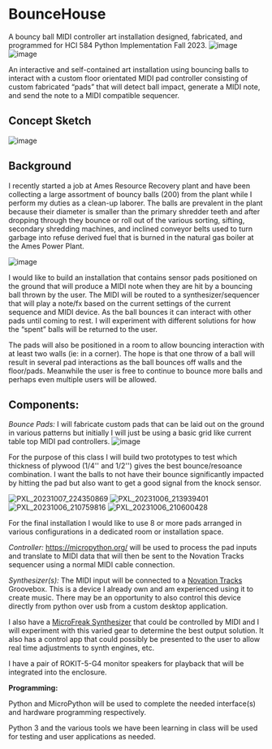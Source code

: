 # BounceHouse
A bouncy ball MIDI controller art installation designed, fabricated, and programmed for HCI 584 Python Implementation Fall 2023.
![image](https://github.com/dandegeest/BounceHouse/assets/73483425/ee5f4afd-551b-46ac-a2f8-306eee6b8dd5)
![image](https://github.com/dandegeest/BounceHouse/assets/73483425/86ae4651-b598-4382-84b6-660a2462e244)

An interactive and self-contained art installation using bouncing balls to interact with a custom floor orientated MIDI pad controller consisting of custom fabricated “pads” that will detect ball impact, generate a MIDI note, and send the note to a MIDI compatible sequencer.

## Concept Sketch
![image](https://github.com/dandegeest/BounceHouse/assets/73483425/91c6d74d-1e08-4705-a544-f923754ef3e4)

## Background

I recently started a job at Ames Resource Recovery plant and have been collecting a large assortment of bouncy balls (200) from the plant while I perform my duties as a clean-up laborer.  The balls are prevalent in the plant because their diameter is smaller than the primary shredder teeth and after dropping through they bounce or roll out of the various sorting, sifting, secondary shredding machines, and inclined conveyor belts used to turn garbage into refuse derived fuel that is burned in the natural gas boiler at the Ames Power Plant.

![image](https://github.com/dandegeest/BounceHouse/assets/73483425/2562f369-ee3b-4a7f-be43-fd3c80162b73)

I would like to build an installation that contains sensor pads positioned on the ground that will produce a MIDI note when they are hit by a bouncing ball thrown by the user.  The MIDI will be routed to a synthesizer/sequencer that will play a note/fx based on the current settings of the current sequence and MIDI device.  As the ball bounces it can interact with other pads until coming to rest.  I will experiment with different solutions for how the “spent” balls will be returned to the user.

The pads will also be positioned in a room to allow bouncing interaction with at least two walls (ie: in a corner).  The hope is that one throw of a ball will result in several pad interactions as the ball bounces off walls and the floor/pads.  Meanwhile the user is free to continue to bounce more balls and perhaps even multiple users will be allowed.

## Components:

*Bounce Pads:* I will fabricate custom pads that can be laid out on the ground in various patterns but initially I will just be using a basic grid like current table top MIDI pad controllers. 
![image](https://github.com/dandegeest/BounceHouse/assets/73483425/ca2a90d4-2250-4907-b02b-e40e369c0430)

For the purpose of this class I will build two prototypes to test which thickness of plywood (1/4'' and 1/2'') gives the best bounce/resoance combination.  I want the balls to not have their bounce significantly impacted by hitting the pad but also want to get a good signal from the knock sensor.

![PXL_20231007_224350869](https://github.com/dandegeest/BounceHouse/assets/73483425/2d103c03-17d4-4e05-9da7-1a8d283265b5)
![PXL_20231006_213939401](https://github.com/dandegeest/BounceHouse/assets/73483425/e76db093-e991-4efa-96aa-e4832206df87)
![PXL_20231006_210759816](https://github.com/dandegeest/BounceHouse/assets/73483425/4ee70728-01d4-4032-998f-3f5478f38418)
![PXL_20231006_210600428](https://github.com/dandegeest/BounceHouse/assets/73483425/8742fafb-20fd-4113-9b3e-a3656b1494f5)

For the final installation I would like to use 8 or more pads arranged in various configurations in a dedicated room or installation space.

*Controller:*  https://micropython.org/ will be used to process the pad inputs and translate to MIDI data that will then be sent to the Novation Tracks sequencer using a normal MIDI cable connection.  

*Synthesizer(s):* The MIDI input will be connected to a [Novation Tracks](https://us.novationmusic.com/products/circuit-tracks) Groovebox.  This is a device I already own and am experienced using it to create music.  There may be an opportunity to also control this device directly from python over usb from a custom desktop application.

I also have a [MicroFreak Synthesizer](https://www.arturia.com/products/hardware-synths/microfreak/overview) that could be controlled by MIDI and I will experiment with this varied gear to determine the best output solution. It also has a control app that could possibly be presented to the user to allow real time adjustments to synth engines, etc.

I have a pair of ROKIT-5-G4 monitor speakers for playback that will be integrated into the enclosure.

**Programming:**

Python and MicroPython will be used to complete the needed interface(s) and hardware programming respectively.  

Python 3 and the various tools we have been learning in class will be used for testing and user applications as needed.





